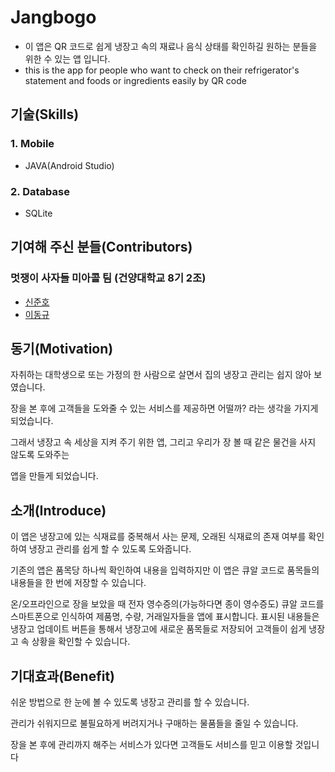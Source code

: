 # Jangbogo

* 이 앱은 QR 코드로 쉽게 냉장고 속의 재료나 음식 상태를 확인하길 원하는 분들을 위한 수 있는 앱 입니다.
* this is the app for people who want to check on their refrigerator's statement and foods or ingredients easily by QR code

## 기술(Skills)
### 1. Mobile
* JAVA(Android Studio)

### 2. Database
* SQLite

## 기여해 주신 분들(Contributors)
### 멋쟁이 사자들 미아콜 팀 (건양대학교 8기 2조)

* [신준호](https://github.com/shinjuno123)
* [이동규](https://github.com/DongGyu1996)

## 동기(Motivation)

자취하는 대학생으로 또는 가정의 한 사람으로 살면서 집의 냉장고 관리는 쉽지 않아 보였습니다.

장을 본 후에 고객들을 도와줄 수 있는 서비스를 제공하면 어떨까? 라는 생각을 가지게 되었습니다.

그래서 냉장고 속 세상을 지켜 주기 위한 앱, 그리고 우리가 장 볼 때 같은 물건을 사지 않도록 도와주는

앱을 만들게 되었습니다.

## 소개(Introduce)

이 앱은 냉장고에 있는 식재료를 중복해서 사는 문제, 오래된 식재료의 존재 여부를 확인하여 냉장고 관리를 쉽게 할 수 있도록 도와줍니다.

기존의 앱은 품목당 하나씩 확인하여 내용을 입력하지만 이 앱은 큐알 코드로 품목들의 내용들을 한 번에 저장할 수 있습니다.

온/오프라인으로 장을 보았을 때 전자 영수증의(가능하다면 종이 영수증도) 큐알 코드를 스마트폰으로 인식하여 제품명, 수량, 거래일자들을 앱에 표시합니다. 표시된 내용들은 냉장고 업데이트 버튼을 통해서 냉장고에 새로운 품목들로 저장되어 고객들이 쉽게 냉장고 속 상황을 확인할 수 있습니다.

## 기대효과(Benefit)

쉬운 방법으로 한 눈에 볼 수 있도록 냉장고 관리를 할 수 있습니다.

관리가 쉬워지므로 불필요하게 버려지거나 구매하는 물품들을 줄일 수 있습니다.

장을 본 후에 관리까지 해주는 서비스가 있다면 고객들도 서비스를 믿고 이용할 것입니다

